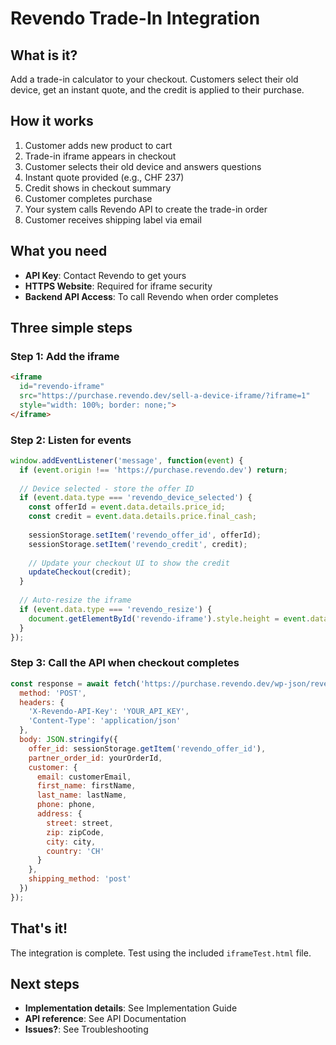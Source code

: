 # Revendo Trade-In Integration

## What is it?

Add a trade-in calculator to your checkout. Customers select their old device, get an instant quote, and the credit is applied to their purchase.

## How it works

1. Customer adds new product to cart
2. Trade-in iframe appears in checkout
3. Customer selects their old device and answers questions
4. Instant quote provided (e.g., CHF 237)
5. Credit shows in checkout summary
6. Customer completes purchase
7. Your system calls Revendo API to create the trade-in order
8. Customer receives shipping label via email

## What you need

- **API Key**: Contact Revendo to get yours
- **HTTPS Website**: Required for iframe security
- **Backend API Access**: To call Revendo when order completes

## Three simple steps

### Step 1: Add the iframe

```html
<iframe 
  id="revendo-iframe"
  src="https://purchase.revendo.dev/sell-a-device-iframe/?iframe=1"
  style="width: 100%; border: none;">
</iframe>
```

### Step 2: Listen for events

```javascript
window.addEventListener('message', function(event) {
  if (event.origin !== 'https://purchase.revendo.dev') return;
  
  // Device selected - store the offer ID
  if (event.data.type === 'revendo_device_selected') {
    const offerId = event.data.details.price_id;
    const credit = event.data.details.price.final_cash;
    
    sessionStorage.setItem('revendo_offer_id', offerId);
    sessionStorage.setItem('revendo_credit', credit);
    
    // Update your checkout UI to show the credit
    updateCheckout(credit);
  }
  
  // Auto-resize the iframe
  if (event.data.type === 'revendo_resize') {
    document.getElementById('revendo-iframe').style.height = event.data.height + 'px';
  }
});
```

### Step 3: Call the API when checkout completes

```javascript
const response = await fetch('https://purchase.revendo.dev/wp-json/revendo/v1/orders/finalize', {
  method: 'POST',
  headers: {
    'X-Revendo-API-Key': 'YOUR_API_KEY',
    'Content-Type': 'application/json'
  },
  body: JSON.stringify({
    offer_id: sessionStorage.getItem('revendo_offer_id'),
    partner_order_id: yourOrderId,
    customer: {
      email: customerEmail,
      first_name: firstName,
      last_name: lastName,
      phone: phone,
      address: {
        street: street,
        zip: zipCode,
        city: city,
        country: 'CH'
      }
    },
    shipping_method: 'post'
  })
});
```

## That's it!

The integration is complete. Test using the included `iframeTest.html` file.

## Next steps

- **Implementation details**: See Implementation Guide
- **API reference**: See API Documentation
- **Issues?**: See Troubleshooting

